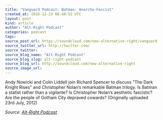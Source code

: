 ```yaml
---
title: "Vanguard Podcast: Batman: Anarcho-Fascist"
created_at: 2016-12-23 08:48:52 UTC
layout: post
kind: article
author: "Alt-Right Podcast"
categories: podcast
tags: 
source_post_url: https://soundcloud.com/new-alternative-right/vanguard-podcast-batman-anarcho-fascist
source_twitter_url: http://twitter.com/
source_twitter: 
source_blog_name: "Alt-Right Podcast"
source_blog_slug: alt-right-podcast
source_blog_url: http://soundcloud.com/new-alternative-right
source_image_url: 
---
```

Andy Nowicki and Colin Liddell join Richard Spencer to discuss "The Dark Knight Rises" and Christopher Nolan’s remarkable Batman trilogy. Is Batman a statist rather than a vigilante? Is Christopher Nolan’s aesthetic fascistic? Are the people of Gotham City depraved cowards?  (Originally uploaded 23rd July, 2012)<div class="">
    <i>Source: <a href="http://soundcloud.com/new-alternative-right">Alt-Right Podcast</a></i>
</div>
